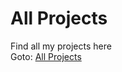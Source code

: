 # All Projects
Find all my projects here
<br>
Goto: [All Projects](https://pranavtelangade.github.io/projects)
